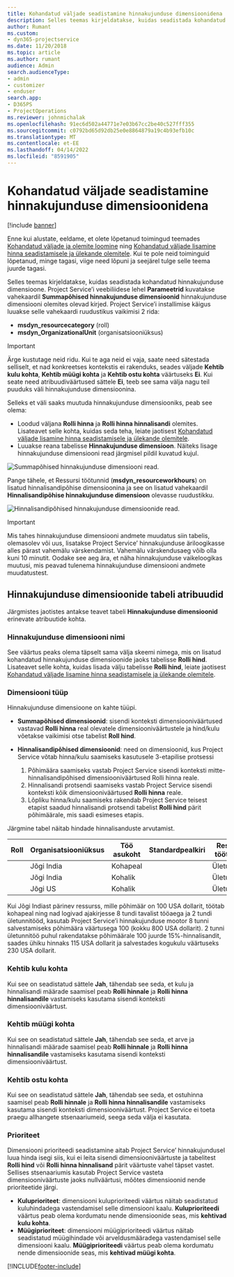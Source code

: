 ```yaml
---
title: Kohandatud väljade seadistamine hinnakujunduse dimensioonidena
description: Selles teemas kirjeldatakse, kuidas seadistada kohandatud hinnakujunduse dimensioone.
author: Rumant
ms.custom:
- dyn365-projectservice
ms.date: 11/20/2018
ms.topic: article
ms.author: rumant
audience: Admin
search.audienceType:
- admin
- customizer
- enduser
search.app:
- D365PS
- ProjectOperations
ms.reviewer: johnmichalak
ms.openlocfilehash: 91ec6d502a44771e7e03b67cc2be40c527fff355
ms.sourcegitcommit: c0792bd65d92db25e0e8864879a19c4b93efb10c
ms.translationtype: MT
ms.contentlocale: et-EE
ms.lasthandoff: 04/14/2022
ms.locfileid: "8591905"
---
```

# <a name="setting-up-custom-fields-as-pricing-dimensions"></a>Kohandatud väljade seadistamine hinnakujunduse dimensioonidena 

[!include [banner](../includes/psa-now-project-operations.md)]

Enne kui alustate, eeldame, et olete lõpetanud toimingud teemades [Kohandatud väljade ja olemite loomine](create-custom-fields-entities.md) ning [Kohandatud väljade lisamine hinna seadistamisele ja ülekande olemitele](field-references.md). Kui te pole neid toiminguid lõpetanud, minge tagasi, viige need lõpuni ja seejärel tulge selle teema juurde tagasi. 

Selles teemas kirjeldatakse, kuidas seadistada kohandatud hinnakujunduse dimensioone. Project Service’i veebiliidese lehel **Parameetrid** kuvatakse vahekaardil **Summapõhised hinnakujunduse dimensioonid** hinnakujunduse dimensiooni olemites olevad kirjed. Project Service’i installimise käigus luuakse selle vahekaardi ruudustikus vaikimisi 2 rida:

- **msdyn_resourcecategory** (roll)
- **msdyn_OrganizationalUnit** (organisatsiooniüksus)

> [!IMPORTANT]
> Ärge kustutage neid ridu. Kui te aga neid ei vaja, saate need sätestada selliselt, et nad konkreetses kontekstis ei rakenduks, seades väljade **Kehtib kulu kohta**, **Kehtib müügi kohta** ja **Kehtib ostu kohta** väärtuseks **Ei**. Kui seate need atribuudiväärtused sättele **Ei**, teeb see sama välja nagu teil puuduks väli hinnakujunduse dimensioonina.

Selleks et väli saaks muutuda hinnakujunduse dimensiooniks, peab see olema:

- Loodud väljana **Rolli hinna** ja **Rolli hinna hinnalisandi** olemites. Lisateavet selle kohta, kuidas seda teha, leiate jaotisest [Kohandatud väljade lisamine hinna seadistamisele ja ülekande olemitele](field-references.md).
- Luuakse reana tabelisse **Hinnakujunduse dimensioon**. Näiteks lisage hinnakujunduse dimensiooni read järgmisel pildil kuvatud kujul. 

![Summapõhised hinnakujunduse dimensiooni read.](media/Amt-based-PD.png)

Pange tähele, et Ressursi töötunnid (**msdyn_resourceworkhours**) on lisatud hinnalisandipõhise dimensioonina ja see on lisatud vahekaardil **Hinnalisandipõhise hinnakujunduse dimensioon** olevasse ruudustikku.

![Hinnalisandipõhised hinnakujunduse dimensioonide read.](media/Markup-based-PD.png)

> [!IMPORTANT]
> Mis tahes hinnakujunduse dimensiooni andmete muudatus siin tabelis, olemasolev või uus, lisatakse Project Service’ hinnakujunduse äriloogikasse alles pärast vahemälu värskendamist. Vahemälu värskendusaeg võib olla kuni 10 minutit. Oodake see aeg ära, et näha hinnakujunduse vaikeloogikas muutusi, mis peavad tulenema hinnakujunduse dimensiooni andmete muudatustest.


## <a name="attributes-of-the-pricing-dimensions-table"></a>Hinnakujunduse dimensioonide tabeli atribuudid
Järgmistes jaotistes antakse teavet tabeli **Hinnakujunduse dimensioonid** erinevate atribuutide kohta.

### <a name="pricing-dimension-name"></a>Hinnakujunduse dimensiooni nimi
See väärtus peaks olema täpselt sama välja skeemi nimega, mis on lisatud kohandatud hinnakujunduse dimensioonide jaoks tabelisse **Rolli hind**. Lisateavet selle kohta, kuidas lisada välju tabelisse **Rolli hind**, leiate jaotisest [Kohandatud väljade lisamine hinna seadistamisele ja ülekande olemitele](field-references.md).

### <a name="type-of-dimension"></a>Dimensiooni tüüp
Hinnakujunduse dimensioone on kahte tüüpi.
  
  - **Summapõhised dimensioonid**: sisendi konteksti dimensiooniväärtused vastavad **Rolli hinna** real olevatele dimensiooniväärtustele ja hind/kulu võetakse vaikimisi otse tabelist **Roll hind**.
  - **Hinnalisandipõhised dimensioonid**: need on dimensioonid, kus Project Service võtab hinna/kulu saamiseks kasutusele 3-etapilise protsessi
 
    1. Põhimäära saamiseks vastab Project Service sisendi konteksti mitte-hinnalisandipõhised dimensiooniväärtused Rolli hinna reale.
    2. Hinnalisandi protsendi saamiseks vastab Project Service sisendi konteksti kõik dimensiooniväärtused **Rolli hinna** reale.
    3. Lõpliku hinna/kulu saamiseks rakendab Project Service teisest etapist saadud hinnalisandi protsendi tabelist **Rolli hind** pärit põhimäärale, mis saadi esimeses etapis.
   
   Järgmine tabel näitab hindade hinnalisanduste arvutamist.
  
| Roll        | Organisatsiooniüksus    |Töö asukoht      |Standardpealkiri      |Ressursi töötunnid      |  Tõsta hinda|
| ------------|-------------|-------------------|--------------------|-------------------------|--------:|
|             | Jõgi India|Kohapeal            |                    |Ületunnitöö                 |15     |
|             | Jõgi India|Kohalik             |                    |Ületunnitöö                 |10     |
|             | Jõgi US   |Kohalik             |                    |Ületunnitöö                 |20     |


Kui Jõgi Indiast pärinev ressurss, mille põhimäär on 100 USA dollarit, töötab kohapeal ning nad logivad ajakirjesse 8 tundi tavalist tööaega ja 2 tundi ületunnitööd, kasutab Project Service’i hinnakujunduse mootor 8 tunni salvestamiseks põhimäära väärtusega 100 (kokku 800 USA dollarit). 2 tunni ületunnitöö puhul rakendatakse põhimäärale 100 juurde 15%-hinnalisandit, saades ühiku hinnaks 115 USA dollarit ja salvestades kogukulu väärtuseks 230 USA dollarit.

### <a name="applicable-to-cost"></a>Kehtib kulu kohta 
Kui see on seadistatud sättele **Jah**, tähendab see seda, et kulu ja hinnalisandi määrade saamisel peab **Rolli hinnale** ja **Rolli hinna hinnalisandile** vastamiseks kasutama sisendi konteksti dimensiooniväärtust.

### <a name="applicable-to-sales"></a>Kehtib müügi kohta
Kui see on seadistatud sättele **Jah**, tähendab see seda, et arve ja hinnalisandi määrade saamisel peab **Rolli hinnale** ja **Rolli hinna hinnalisandile** vastamiseks kasutama sisendi konteksti dimensiooniväärtust.

### <a name="applicable-to-purchase"></a>Kehtib ostu kohta
Kui see on seadistatud sättele **Jah**, tähendab see seda, et ostuhinna saamisel peab **Rolli hinnale** ja **Rolli hinna hinnalisandile** vastamiseks kasutama sisendi konteksti dimensiooniväärtust. Project Service ei toeta praegu allhangete stsenaariumeid, seega seda välja ei kasutata. 

### <a name="priority"></a>Prioriteet
Dimensiooni prioriteedi seadistamine aitab Project Service’ hinnakujundusel luua hinda isegi siis, kui ei leita sisendi dimensiooniväärtuste ja tabelitest **Rolli hind** või **Rolli hinna hinnalisand** pärit väärtuste vahel täpset vastet. Sellises stsenaariumis kasutab Project Service vasteta dimensiooniväärtuste jaoks nullväärtusi, mõõtes dimensioonid nende prioriteetide järgi.

- **Kuluprioriteet**: dimensiooni kuluprioriteedi väärtus näitab seadistatud kuluhindadega vastendamisel selle dimensiooni kaalu. **Kuluprioriteedi** väärtus peab olema kordumatu nende dimensioonide seas, mis **kehtivad kulu kohta**.
- **Müügiprioriteet**: dimensiooni müügiprioriteedi väärtus näitab seadistatud müügihindade või arveldusmääradega vastendamisel selle dimensiooni kaalu. **Müügiprioriteedi** väärtus peab olema kordumatu nende dimensioonide seas, mis **kehtivad müügi kohta**.


[!INCLUDE[footer-include](../includes/footer-banner.md)]
